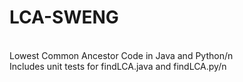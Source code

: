 # LCA-SWENG
<br/> Lowest Common Ancestor Code in Java and Python/n
<br/> Includes unit tests for findLCA.java and findLCA.py/n
